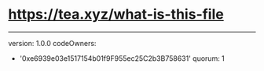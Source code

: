 # https://tea.xyz/what-is-this-file
---
version: 1.0.0
codeOwners:
  - '0xe6939e03e1517154b01f9F955ec25C2b3B758631'
quorum: 1
